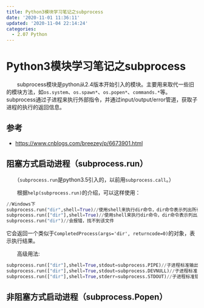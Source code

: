 ```yaml
---
title: Python3模块学习笔记之subprocess
date: '2020-11-01 11:36:11'
updated: '2020-11-04 22:14:24'
categories:
  - 2.07 Python
---
```

# Python3模块学习笔记之subprocess

　　subprocess模块是python从2.4版本开始引入的模块。主要用来取代一些旧的模块方法，如`os.system`、`os.spawn*`、`os.popen*`、`commands.*`等。subprocess通过子进程来执行外部指令，并通过input/output/error管道，获取子进程的执行的返回信息。

## 参考

- <https://www.cnblogs.com/breezey/p/6673901.html>


## 阻塞方式启动进程（subprocess.run）

　　（`subprocess.run`是python3.5引入的，以前用`subprocess.call`。）

　　根据`help(subprocess.run)`的介绍，可以这样使用：

```python
//Windows下
subprocess.run("dir",shell=True)//使用shell来执行dir命令，dir命令表示列出所有子文件
subprocess.run(["dir"],shell=True)//使用shell来执行dir命令，dir命令表示列出所有子文件
subprocess.run("dir")//会报错，找不到该文件
```

它会返回一个类似于`CompletedProcess(args='dir', returncode=0)`的对象，表示执行结果。

　　高级用法:

```python
subprocess.run(["dir"],shell=True,stdout=subprocess.PIPE)//子进程标准输出的内容不打印在本进程的标准输出，而是存在返回的CompletedProcess对象的stdout属性中
subprocess.run(["dir"],shell=True,stdout=subprocess.DEVNULL)//子进程标准输出的内容不打印在本进程的标准输出
subprocess.run(["dir"],shell=True,stderr=subprocess.STDOUT)//子进程标准错误流重定向到标准输出流
```

## 非阻塞方式启动进程（subprocess.Popen）



　　

